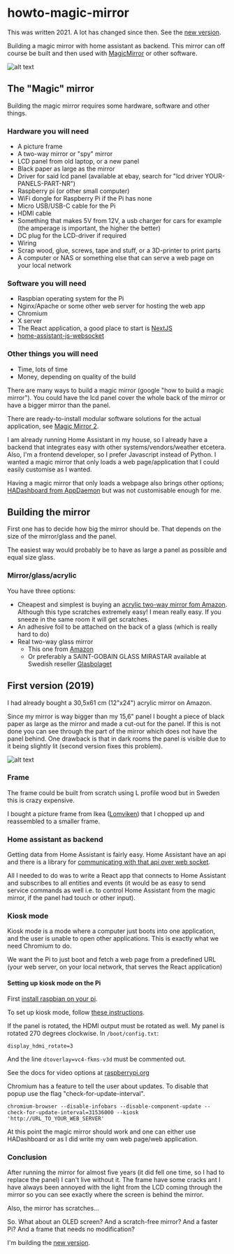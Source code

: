 # howto-magic-mirror

This was written 2021. A lot has changed since then. See the [new version](the-new-version.md).

Building a magic mirror with home assistant as backend. This mirror can off course be built and then used with
[MagicMirror](https://magicmirror.builders/) or other software.

![alt text](images/another-picture-of-a-mirror-with-a-guy-hoding-phone-in-the-reflection.jpg "Another picture of a mirror with a guy holding a phone in the reflection")

## The "Magic" mirror
Building the magic mirror requires some hardware, software and other things. 

### Hardware you will need
 * A picture frame
 * A two-way mirror or "spy" mirror
 * LCD panel from old laptop, or a new panel
 * Black paper as large as the mirror
 * Driver for said lcd panel (available at ebay, search for "lcd driver YOUR-PANELS-PART-NR")
 * Raspberry pi (or other small computer)
 * WiFi dongle for Raspberry Pi if the Pi has none
 * Micro USB/USB-C cable for the Pi
 * HDMI cable
 * Something that makes 5V from 12V, a usb charger for cars for example (the amperage is important, the higher the better)
 * DC plug for the LCD-driver if required
 * Wiring
 * Scrap wood, glue, screws, tape and stuff, or a 3D-printer to print parts
 * A computer or NAS or something else that can serve a web page on your local network
 
### Software you will need
 * Raspbian operating system for the Pi
 * Nginx/Apache or some other web server for hosting the web app
 * Chromium
 * X server
 * The React application, a good place to start is [NextJS](https://nextjs.org/)
 * [home-assistant-js-websocket](https://github.com/home-assistant/home-assistant-js-websocket)
 
### Other things you will need
 * Time, lots of time
 * Money, depending on quality of the build

There are many ways to build a magic mirror (google "how to build a magic mirror"). You could have the lcd panel cover
the whole back of the mirror or have a bigger mirror than the panel.

There are ready-to-install modular software solutions for the actual application, see [Magic Mirror 2](https://magicmirror.builders/).

I am already running Home Assistant in my house, so I already have a backend that integrates easy with other 
systems/vendors/weather etcetera. Also, I'm a frontend developer, so I prefer Javascript instead of Python. I wanted a 
magic mirror that only loads a web page/application that I could easily customise as I wanted.

Having a magic mirror that only loads a webpage also brings other options;
[HADashboard from AppDaemon](https://appdaemon.readthedocs.io/en/latest/DASHBOARD_INSTALL.html) but was not customisable 
enough for me.

## Building the mirror
First one has to decide how big the mirror should be. That depends on the size of the mirror/glass and the panel.

The easiest way would probably be to have as large a panel as possible and equal size glass.

### Mirror/glass/acrylic
You have three options:
 * Cheapest and simplest is buying an [acrylic two-way mirror fom Amazon](https://www.amazon.com/dp/B01G4MQ5OW). Although this type scratches extremely easy! I mean really easy. If you sneeze in the same room it will get scratches.
 * An adhesive foil to be attached on the back of a glass (which is really hard to do)
 * Real two-way glass mirror
   * This one from [Amazon](https://www.amazon.com/Two-Way-Glass-Mirror-Surveillance/dp/B01MSAZ3PN)
   * Or preferably a SAINT-GOBAIN GLASS MIRASTAR available at Swedish reseller [Glasbolaget](https://glasbolaget.se/glas-speglar/spionspegel/)

## First version (2019)

I had already bought a 30,5x61 cm (12"x24") acrylic mirror on Amazon.

Since my mirror is way bigger than my 15,6" panel I bought a piece of black paper as large as the mirror and made a 
cut-out for the panel. If this is not done you can see through the part of the mirror which does not have the panel 
behind. One drawback is that in dark rooms the panel is visible due to it being slightly lit (second version fixes this
problem).

![alt text](images/backside-of-harry-potter-mirror.jpg "The cable management still amazes me")

### Frame
The frame could be built from scratch using L profile wood but in Sweden this is crazy expensive.

I bought a picture frame from Ikea ([Lomviken](https://www.ikea.com/se/sv/p/lomviken-ram-vit-40419524/)) that I chopped
up and reassembled to a smaller frame. 

### Home assistant as backend
Getting data from Home Assistant is fairly easy. Home Assistant have an api and there is a library for
[communicating with that api over web socket](https://github.com/home-assistant/home-assistant-js-websocket).

All I needed to do was to write a React app that connects to Home Assistant and subscribes to all entities and events
(it would be as easy to send service commands as well i.e. to control Home Assistant from the magic mirror, if the 
panel had touch or other input).

### Kiosk mode
Kiosk mode is a mode where a computer just boots into one application, and the user is unable to open other applications. 
This is exactly what we need Chromium to do.

We want the Pi to just boot and fetch a web page from a predefined URL (your web server, on your local network, that 
serves the React application)

#### Setting up kiosk mode on the Pi
First [install raspbian on your pi](https://www.raspberrypi.org/documentation/installation/installing-images/).

To set up kiosk mode, follow [these instructions](https://die-antwort.eu/techblog/2017-12-setup-raspberry-pi-for-kiosk-mode/).

If the panel is rotated, the HDMI output must be rotated as well. My panel is rotated 270 degrees clockwise. 
In `/boot/config.txt`:

```
display_hdmi_rotate=3
```

And the line `dtoverlay=vc4-fkms-v3d` must be commented out.

See the docs for video options at [raspberrypi.org](https://www.raspberrypi.com/documentation/computers/configuration.html)

Chromium has a feature to tell the user about updates. To disable that popup use the flag "check-for-update-interval".

```
chromium-browser --disable-infobars --disable-component-update --check-for-update-interval=31536000 --kiosk 'http://URL_TO_YOUR_WEB_SERVER'
```

At this point the magic mirror should work and one can either use HADashboard or as I did write my own web page/web application.

### Conclusion
After running the mirror for almost five years (it did fell one time, so I had to replace the panel) I can't live without
it. The frame have some cracks ant I have always been annoyed with the light from the LCD coming through the mirror so you
can see exactly where the screen is behind the mirror.

Also, the mirror has scratches... 

So. What about an OLED screen? And a scratch-free mirror? And a faster Pi? And a frame that needs no modification?

I'm building the [new version](the-new-version.md).

